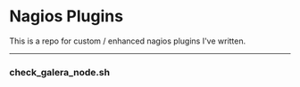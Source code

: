 # Nagios Plugins

This is a repo for custom / enhanced nagios plugins I've written.

---

### check_galera_node.sh

